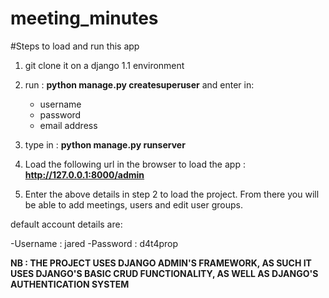 # meeting_minutes

#Steps to load and run this app

1. git clone it on a django 1.1 environment

2. run : **python manage.py createsuperuser** and enter in:
   - username
   - password
   - email address
   
   
3. type in : **python manage.py runserver**

4. Load the following url in the browser to load the app : **http://127.0.0.1:8000/admin**

5. Enter the above details in step 2 to load the project. From there you will be able to add meetings, users and edit user groups.

default account details are:

 -Username : jared
 -Password : d4t4prop
 
 
**NB : THE PROJECT USES DJANGO ADMIN'S FRAMEWORK, AS SUCH IT USES DJANGO'S BASIC CRUD FUNCTIONALITY, AS WELL AS DJANGO'S AUTHENTICATION SYSTEM**
